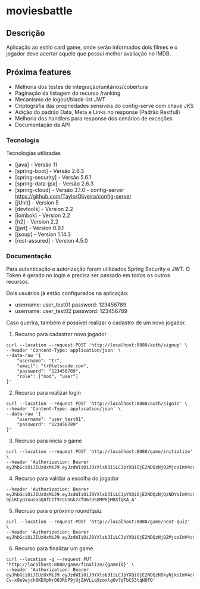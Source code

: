 # moviesbattle

## Descrição
Aplicação ao estilo card game, onde serão informados dois 
filmes e o jogador deve acertar aquele que possui melhor avaliação no IMDB. 

## Próxima features
* Melhoria dos testes de integração/unitários/cobertura
* Paginação da listagem do recurso /ranking
* Mecanismo de logout/black-list JWT
* Criptografia das propriedades sensíveis do config-serve com chave JKS
* Adição do padrão Data, Meta e Links no response (Padrão Restfull)
* Melhoria dos handlers para response dos cenários de exceções
* Documentação da API

### Tecnologia

Tecnologias utilizadas

* [java] - Versão 11
* [spring-boot] - Versão 2.6.3
* [spring-security] - Versão 5.6.1
* [spring-data-jpa] - Versão 2.6.3
* [spring-cloud] - Versão 3.1.0 - config-server https://github.com/TaylorOliveira/config-server
* [jUnit] - Version 5
* [devtools] - Version 2.2
* [lombok] - Version 2.2
* [h2] - Version 2.2
* [jjwt] - Version 0.9.1
* [jsoup] - Version 1.14.3
* [rest-assured] - Version 4.5.0

### Documentação

Para autenticação e autorização foram utilizados Spring Security e JWT. 
O Token é gerado no login e precisa ser passado em todos os outros recursos.

Dois usuários já estão configurados na aplicação:
- username: user_test01 password: 123456789
- username: user_test02 password: 123456789

Caso querira, também é possível realizar o cadastro de um novo jogador.

1. Recurso para cadastrar novo jogador
```
curl --location --request POST 'http://localhost:8080/auth/signup' \
--header 'Content-Type: application/json' \
--data-raw '{
    "username": "tr",
    "email": "tr@letscode.com",
    "password": "123456789",
    "role": ["mod", "user"]
}'
```
2. Recurso para realizar login
```
curl --location --request POST 'http://localhost:8080/auth/signin' \
--header 'Content-Type: application/json' \
--data-raw '{
    "username": "user_test01",
    "password": "123456789"
}'
```
3. Recruso para inicia o game
```
curl --location --request POST 'http://localhost:8080/game/initialize' \
--header 'Authorization: Bearer eyJhbGciOiJIUzUxMiJ9.eyJzdWIiOiJ0YXlsb3IiLCJpYXQiOjE2NDQzNjQ2MjcsImV4cCI6MTY0NDQ1MTAyN30.hAzV8K8drVIE6QIoyVEtfBLL50bGQbo8IkVTl0WCYhqvHD5SAQ6RlmDWjQL43lkrGvcPoqtaZpy_gyifoEkM1Q'
```
4. Recurso para validar a escolha do jogador
```curl --location --request PUT 'http://localhost:8080/game/quiz/validate/{roundId}?choice=LEFT' \
--header 'Authorization: Bearer eyJhbGciOiJIUzUxMiJ9.eyJzdWIiOiJ0YXlsb3IiLCJpYXQiOjE2NDQzNjQzNDYsImV4cCI6MTY0NDQ1MDc0Nn0.3qAXysH9rTjQsGjJaUagmCyxX5uCfBOSbJFzB-9piKCyQJxusGoQ8fCTf9TCO5GkzZfU673S8MPXjMBXfqKA_A'
```
5. Recruso para o próximo round/quiz
```
curl --location --request POST 'http://localhost:8080/game/next-quiz' \
--header 'Authorization: Bearer eyJhbGciOiJIUzUxMiJ9.eyJzdWIiOiJ0YXlsb3IiLCJpYXQiOjE2NDQzNjQ2MjcsImV4cCI6MTY0NDQ1MTAyN30.hAzV8K8drVIE6QIoyVEtfBLL50bGQbo8IkVTl0WCYhqvHD5SAQ6RlmDWjQL43lkrGvcPoqtaZpy_gyifoEkM1Q'
```
6. Recurso para finalizar um game
```
curl --location -g --request PUT 'http://localhost:8080/game/finalize/{gameId}' \
--header 'Authorization: Bearer eyJhbGciOiJIUzUxMiJ9.eyJzdWIiOiJ0YXlsb3IiLCJpYXQiOjE2NDQzNDkyNjksImV4cCI6MTY0NDQzNTY2OX0.QqSsdqNUWO16xlMiXjollwGdQe8DaE-Cv-x0e9ejch8KDXpNrO83RbP9jUjZAVLLq9zoxlgOv7qTbCS3tqH0FQ'
```
